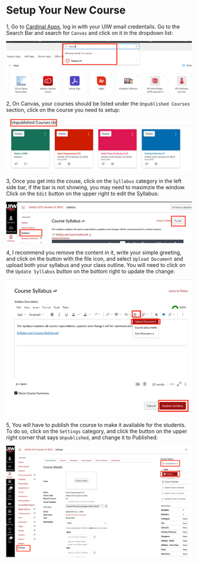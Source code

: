 # Setup Your New Course

1, Go to [Cardinal Apps](https://myapps.microsoft.com), log in with your UIW email credentails. Go to the Search Bar and search for ```Canvas``` and click on it in the dropdown list:

<img src="../assets/Canvas.png">

2, On Canvas, your courses should be listed under the ```Unpublished Courses``` section, click on the course you need to setup:

<img src="../assets/CanvasCourse.png">

3, Once you get into the couse, click on the ```Syllabus``` category in the left side bar, if the bar is not showing, you may need to maximzie the window. Click on the ```Edit``` button on the upper right to edit the Syllabus:

<img src="../assets/EditSyllabus.png">

4, I recommend you remove the content in it, write your simple greeting, and click on the button with the file icon, and select ```Upload Document``` and upload both your syllabus and your class outline. You will need to click on the ```Update Syllabus``` button on the bottom right to update the change:

<img src="../assets/ConfigureSyllabus.png">

5, You will have to publish the course to make it avaliable for the students. To do so, click on the ```Settings``` category, and click the button on the upper right corner that says ```Unpublished```, and change it to Published:

<img src="../assets/PublishCourse.png">